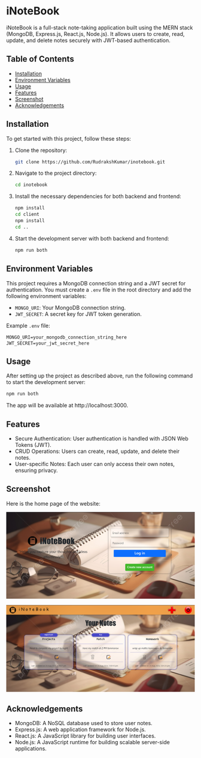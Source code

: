 # iNoteBook

iNoteBook is a full-stack note-taking application built using the MERN stack (MongoDB, Express.js, React.js, Node.js). It allows users to create, read, update, and delete notes securely with JWT-based authentication.

## Table of Contents

- [Installation](#installation)
- [Environment Variables](#environment-variables)
- [Usage](#usage)
- [Features](#features)
- [Screenshot](#screenshot)
- [Acknowledgements](#acknowledgements)

## Installation

To get started with this project, follow these steps:

1. Clone the repository:
    ```bash
    git clone https://github.com/RudrakshKumar/inotebook.git
    ```

2. Navigate to the project directory:
    ```bash
    cd inotebook
    ```

3. Install the necessary dependencies for both backend and frontend:
    ```bash
    npm install
    cd client
    npm install
    cd ..
    ```

4. Start the development server with both backend and frontend:
    ```bash
    npm run both
    ```

## Environment Variables

This project requires a MongoDB connection string and a JWT secret for authentication. You must create a `.env` file in the root directory and add the following environment variables:

- `MONGO_URI`: Your MongoDB connection string.
- `JWT_SECRET`: A secret key for JWT token generation.

Example `.env` file:
```env
MONGO_URI=your_mongodb_connection_string_here
JWT_SECRET=your_jwt_secret_here
```

## Usage

After setting up the project as described above, run the following command to start the development server:

```bash
npm run both
```

The app will be available at http://localhost:3000.

## Features
- Secure Authentication: User authentication is handled with JSON Web Tokens (JWT).
- CRUD Operations: Users can create, read, update, and delete their notes.
- User-specific Notes: Each user can only access their own notes, ensuring privacy.

## Screenshot

Here is the home page of the website:

![Home Page](assets/Homepage.png)


![Notes Page](assets/Notes.png)


## Acknowledgements
- MongoDB: A NoSQL database used to store user notes.
- Express.js: A web application framework for Node.js.
- React.js: A JavaScript library for building user interfaces.
- Node.js: A JavaScript runtime for building scalable server-side applications.
